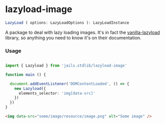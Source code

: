 # lazyload-image

```ts 
LazyLoad ( options: LazyLoadOptions ): LazyLoadInstance
```

A package to deal with lazy loading images.
It's in fact the [vanilla-lazyload](https://github.com/verlok/vanilla-lazyload) library, so anything you need to know it's on their documentation.

### Usage

```ts 

import { Lazyload } from 'jails.stdlib/lazyload-image'

function main () {

  document.addEventListener('DOMContentLoaded', () => {
    new Lazyload({
      elements_selector: 'img[data-src]'
    })  
  })
}
```

```html 
<img data-src="some/image/resource/image.png" alt="Some image" />
```